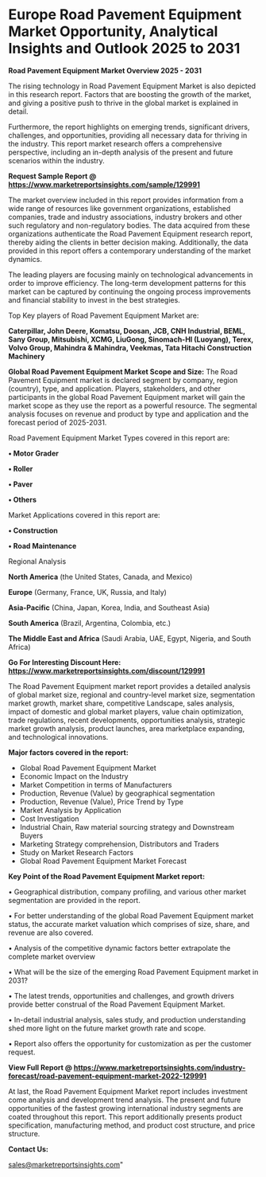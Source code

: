 # Europe Road Pavement Equipment Market Opportunity, Analytical Insights and Outlook 2025 to 2031

<Strong> Road Pavement Equipment Market Overview 2025 - 2031</strong>

The rising technology in Road Pavement Equipment Market is also depicted in this research report. Factors that are boosting the growth of the market, and giving a positive push to thrive in the global market is explained in detail.

Furthermore, the report highlights on emerging trends, significant drivers, challenges, and opportunities, providing all necessary data for thriving in the industry. This report market research offers a comprehensive perspective, including an in-depth analysis of the present and future scenarios within the industry.

<strong>Request Sample Report @ <a href=https://www.marketreportsinsights.com/sample/129991>https://www.marketreportsinsights.com/sample/129991</a></strong>

The market overview included in this report provides information from a wide range of resources like government organizations, established companies, trade and industry associations, industry brokers and other such regulatory and non-regulatory bodies. The data acquired from these organizations authenticate the Road Pavement Equipment research report, thereby aiding the clients in better decision making. Additionally, the data provided in this report offers a contemporary understanding of the market dynamics.

The leading players are focusing mainly on technological advancements in order to improve efficiency. The long-term development patterns for this market can be captured by continuing the ongoing process improvements and financial stability to invest in the best strategies.

Top Key players of Road Pavement Equipment Market are:

<strong>Caterpillar, John Deere, Komatsu, Doosan, JCB, CNH Industrial, BEML, Sany Group, Mitsubishi, XCMG, LiuGong, Sinomach-HI (Luoyang), Terex, Volvo Group, Mahindra & Mahindra, Veekmas, Tata Hitachi Construction Machinery</strong>

<strong><b>Global Road Pavement Equipment Market Scope and Size:</b></strong>
The Road Pavement Equipment market is declared segment by company, region (country), type, and application. Players, stakeholders, and other participants in the global Road Pavement Equipment market will gain the market scope as they use the report as a powerful resource. The segmental analysis focuses on revenue and product by type and application and the forecast period of 2025-2031.

Road Pavement Equipment Market Types covered in this report are:

<strong>• Motor Grader

• Roller

• Paver

• Others</strong>

Market Applications covered in this report are:

<strong>• Construction

• Road Maintenance</strong> 

Regional Analysis

<strong>North America</strong> (the United States, Canada, and Mexico)

<strong>Europe</strong> (Germany, France, UK, Russia, and Italy)

<strong>Asia-Pacific</strong> (China, Japan, Korea, India, and Southeast Asia)

<strong>South America</strong> (Brazil, Argentina, Colombia, etc.)

<strong>The Middle East and Africa</strong> (Saudi Arabia, UAE, Egypt, Nigeria, and South Africa)

<strong>Go For Interesting Discount Here: <a href=https://www.marketreportsinsights.com/discount/129991>https://www.marketreportsinsights.com/discount/129991</a></strong>

The Road Pavement Equipment market report provides a detailed analysis of global market size, regional and country-level market size, segmentation market growth, market share, competitive Landscape, sales analysis, impact of domestic and global market players, value chain optimization, trade regulations, recent developments, opportunities analysis, strategic market growth analysis, product launches, area marketplace expanding, and technological innovations.

<strong><b>Major factors covered in the report:</b></strong>
<ul>
  <li>Global Road Pavement Equipment Market </li>
  <li>Economic Impact on the Industry</li>
  <li>Market Competition in terms of Manufacturers</li>
  <li>Production, Revenue (Value) by geographical segmentation</li>
  <li>Production, Revenue (Value), Price Trend by Type</li>
  <li>Market Analysis by Application</li>
  <li>Cost Investigation</li>
  <li>Industrial Chain, Raw material sourcing strategy and Downstream Buyers</li>
  <li>Marketing Strategy comprehension, Distributors and Traders</li>
  <li>Study on Market Research Factors</li>
  <li>Global Road Pavement Equipment Market Forecast</li>
</ul>

<strong><b>Key Point of the Road Pavement Equipment Market report:</b></strong>

• Geographical distribution, company profiling, and various other market segmentation are provided in the report.

• For better understanding of the global Road Pavement Equipment market status, the accurate market valuation which comprises of size, share, and revenue are also covered.

• Analysis of the competitive dynamic factors better extrapolate the complete market overview

• What will be the size of the emerging Road Pavement Equipment market in 2031?

• The latest trends, opportunities and challenges, and growth drivers provide better construal of the Road Pavement Equipment Market.

• In-detail industrial analysis, sales study, and production understanding shed more light on the future market growth rate and scope.

• Report also offers the opportunity for customization as per the customer request.

<strong><b>View Full Report @ <a href=https://www.marketreportsinsights.com/industry-forecast/road-pavement-equipment-market-2022-129991>https://www.marketreportsinsights.com/industry-forecast/road-pavement-equipment-market-2022-129991</a></b></strong>


At last, the Road Pavement Equipment Market report includes investment come analysis and development trend analysis. The present and future opportunities of the fastest growing international industry segments are coated throughout this report. This report additionally presents product specification, manufacturing method, and product cost structure, and price structure.

<strong>Contact Us:</strong>

sales@marketreportsinsights.com"
